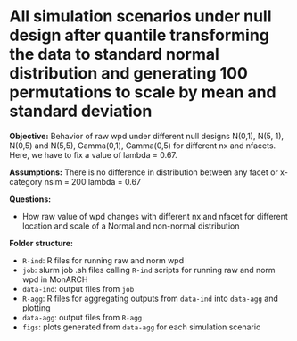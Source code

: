 # All simulation scenarios under null design after quantile transforming the data to standard normal distribution and generating 100 permutations to scale by mean and standard deviation

**Objective:**  Behavior of raw wpd under different null designs N(0,1), N(5, 1), N(0,5) and N(5,5), Gamma(0,1), Gamma(0,5) for different nx and nfacets. Here, we have to fix a value of lambda = 0.67.

**Assumptions:** There is no difference in distribution between any facet or x-category
nsim = 200
lambda = 0.67

**Questions:** 
 - How raw value of wpd changes with different nx and nfacet for different location and scale of a Normal and non-normal distribution  

**Folder structure:**  
 - `R-ind`:  R files for running raw and norm wpd  
 - `job`:  slurm job .sh files calling `R-ind` scripts for running raw and norm wpd in MonARCH  
 - `data-ind`:  output files from `job`  
 - `R-agg`:  R files for aggregating   outputs from `data-ind` into `data-agg` and plotting  
 - `data-agg`:  output files from `R-agg`  
 - `figs`: plots generated from `data-agg` for each simulation scenario  




